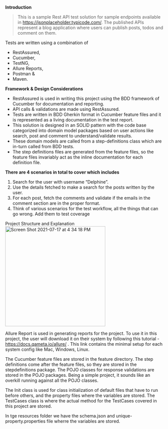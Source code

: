 **Introduction**

>This is a sample Rest API test solution for sample endpoints available in https://jsonplaceholder.typicode.com/. The published APIs represent a blog application where users can publish posts, todos and comment on them.

Tests are written using a combination of 
- RestAssured, 
- Cucumber, 
- TestNG, 
- Allure Reports, 
- Postman & 
- Maven.

**Framework & Design Considerations**
- RestAssured is used in writing this project using the BDD framework of Cucumber for documentation and reporting.
- API calls & validations are made using RestAssured.
- Tests are written in BDD Gherkin format in Cucumber feature files and it is represented as a living documentation in the test report.
- This solution is designed in an SOLID pattern with the code base categorized into domain model packages based on user actions like search, post and comment to understand/validate results.
- These domain models are called from a step-definitions class which are in-turn called from BDD tests. 
- The step definitions files are generated from the feature files, so the feature files invariably act as the inline documentation for each definition file.

**There are 4 scenarios in total to cover which includes**
1. Search for the user with username “Delphine”.
2. Use the details fetched to make a search for the posts written by the user.
3. For each post, fetch the comments and validate if the emails in the comment section are in the proper format.
4. Think of various scenarios for the test workflow, all the things that can go wrong. Add them to test coverage
 
Project Structure and Explanation
<img width="319" alt="Screen Shot 2021-07-17 at 4 34 18 PM" src="https://user-images.githubusercontent.com/1056293/126043898-20b78607-a1e5-4a6e-8529-6954738c95e6.png">

Allure Report is used in generating reports for the project. To use it in this project, the user will download it on their system by following this tutorial - https://docs.qameta.io/allure/ . This link contains the minimal setup for each system config like Mac, Windows, Linux. 

The Cucumber feature files are stored in the feature directory. The step definitions come after the feature files, so they are stored in the stepdefinitions package. The POJO classes for response validations are stored in the POJO packages. Being a simple project, it sounds like an overkill running against all the POJO classes. 

The Init class is used for class initialization of default files that have  to run before others, and the property files where the variables are stored. The TestCases class is where the actual method for the TestCases covered  in this project are stored.

In tge resources folder we have the schema.json and unique-property.properties file wherre the variables are stored.
